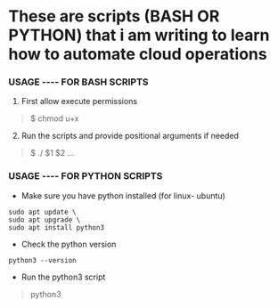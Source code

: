 # These are scripts (BASH OR PYTHON) that i am writing to learn how to automate cloud operations

### USAGE ---- FOR BASH SCRIPTS

1. First allow execute permissions

> $ chmod u+x <script-name>

2. Run the scripts and provide positional arguments if needed

> $ ./<script-name> $1 $2 ...

### USAGE ---- FOR PYTHON SCRIPTS

- Make sure you have python installed (for linux- ubuntu)

```
sudo apt update \
sudo apt upgrade \
sudo apt install python3
```

- Check the python version

```
python3 --version
```

- Run the python3 script

> python3 <script-name>
